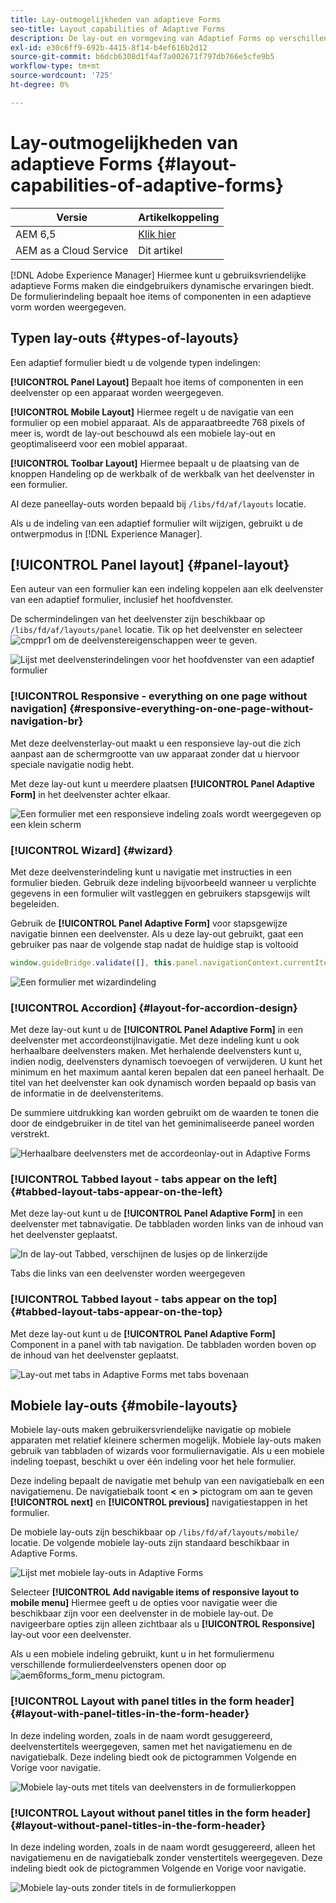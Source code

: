 ```yaml
---
title: Lay-outmogelijkheden van adaptieve Forms
seo-title: Layout capabilities of Adaptive Forms
description: De lay-out en vormgeving van Adaptief Forms op verschillende apparaten worden bepaald door de lay-outinstellingen. Begrijp de verschillende lay-outs en hoe te om hen toe te passen.
exl-id: e30c6ff9-692b-4415-8f14-b4ef616b2d12
source-git-commit: b6dcb6308d1f4af7a002671f797db766e5cfe9b5
workflow-type: tm+mt
source-wordcount: '725'
ht-degree: 0%

---
```


# Lay-outmogelijkheden van adaptieve Forms {#layout-capabilities-of-adaptive-forms}

| Versie | Artikelkoppeling |
| -------- | ---------------------------- |
| AEM 6,5 | [Klik hier](https://experienceleague.adobe.com/docs/experience-manager-65/forms/adaptive-forms-basic-authoring/layout-capabilities-adaptive-forms.html) |
| AEM as a Cloud Service | Dit artikel |

[!DNL Adobe Experience Manager] Hiermee kunt u gebruiksvriendelijke adaptieve Forms maken die eindgebruikers dynamische ervaringen biedt. De formulierindeling bepaalt hoe items of componenten in een adaptieve vorm worden weergegeven.

<!-- ## Prerequisite knowledge {#prerequisite-knowledge}

Before learning about the different layout capabilities of Adaptive Forms, read [Introduction to authoring forms](introduction-forms-authoring.md) to know more about Adaptive Forms. -->

## Typen lay-outs {#types-of-layouts}

Een adaptief formulier biedt u de volgende typen indelingen:

**[!UICONTROL Panel Layout]** Bepaalt hoe items of componenten in een deelvenster op een apparaat worden weergegeven.

**[!UICONTROL Mobile Layout]** Hiermee regelt u de navigatie van een formulier op een mobiel apparaat. Als de apparaatbreedte 768 pixels of meer is, wordt de lay-out beschouwd als een mobiele lay-out en geoptimaliseerd voor een mobiel apparaat.

**[!UICONTROL Toolbar Layout]** Hiermee bepaalt u de plaatsing van de knoppen Handeling op de werkbalk of de werkbalk van het deelvenster in een formulier.

Al deze paneellay-outs worden bepaald bij `/libs/fd/af/layouts` locatie.

Als u de indeling van een adaptief formulier wilt wijzigen, gebruikt u de ontwerpmodus in [!DNL Experience Manager].

## [!UICONTROL Panel layout] {#panel-layout}

Een auteur van een formulier kan een indeling koppelen aan elk deelvenster van een adaptief formulier, inclusief het hoofdvenster.

De schermindelingen van het deelvenster zijn beschikbaar op `/libs/fd/af/layouts/panel` locatie. Tik op het deelvenster en selecteer ![cmppr1](assets/configure-icon.svg) om de deelvenstereigenschappen weer te geven.

![Lijst met deelvensterindelingen voor het hoofdvenster van een adaptief formulier](assets/layouts.png)

### [!UICONTROL Responsive - everything on one page without navigation] {#responsive-everything-on-one-page-without-navigation-br}

Met deze deelvensterlay-out maakt u een responsieve lay-out die zich aanpast aan de schermgrootte van uw apparaat zonder dat u hiervoor speciale navigatie nodig hebt.

Met deze lay-out kunt u meerdere plaatsen **[!UICONTROL Panel Adaptive Form]** in het deelvenster achter elkaar.

![Een formulier met een responsieve indeling zoals wordt weergegeven op een klein scherm](assets/responsive-layout.png)

### [!UICONTROL Wizard] {#wizard}

Met deze deelvensterindeling kunt u navigatie met instructies in een formulier bieden. Gebruik deze indeling bijvoorbeeld wanneer u verplichte gegevens in een formulier wilt vastleggen en gebruikers stapsgewijs wilt begeleiden.

Gebruik de **[!UICONTROL Panel Adaptive Form]** voor stapsgewijze navigatie binnen een deelvenster. Als u deze lay-out gebruikt, gaat een gebruiker pas naar de volgende stap nadat de huidige stap is voltooid

```javascript
window.guideBridge.validate([], this.panel.navigationContext.currentItem.somExpression)
```

![Een formulier met wizardindeling](assets/wizard-layout2.png)

### [!UICONTROL Accordion] {#layout-for-accordion-design}

Met deze lay-out kunt u de **[!UICONTROL Panel Adaptive Form]** in een deelvenster met accordeonstijlnavigatie. Met deze indeling kunt u ook herhaalbare deelvensters maken. Met herhalende deelvensters kunt u, indien nodig, deelvensters dynamisch toevoegen of verwijderen. U kunt het minimum en het maximum aantal keren bepalen dat een paneel herhaalt. De titel van het deelvenster kan ook dynamisch worden bepaald op basis van de informatie in de deelvensteritems.

De summiere uitdrukking kan worden gebruikt om de waarden te tonen die door de eindgebruiker in de titel van het geminimaliseerde paneel worden verstrekt.

![Herhaalbare deelvensters met de accordeonlay-out in Adaptive Forms](assets/accordion-layout.png)

### [!UICONTROL Tabbed layout - tabs appear on the left]{#tabbed-layout-tabs-appear-on-the-left}

Met deze lay-out kunt u de **[!UICONTROL Panel Adaptive Form]** in een deelvenster met tabnavigatie. De tabbladen worden links van de inhoud van het deelvenster geplaatst.

![In de lay-out Tabbed, verschijnen de lusjes op de linkerzijde](assets/tabs-on-left.png)

Tabs die links van een deelvenster worden weergegeven

### [!UICONTROL Tabbed layout - tabs appear on the top] {#tabbed-layout-tabs-appear-on-the-top}

Met deze lay-out kunt u de **[!UICONTROL Panel Adaptive Form]** Component in a panel with tab navigation. De tabbladen worden boven op de inhoud van het deelvenster geplaatst.

![Lay-out met tabs in Adaptive Forms met tabs bovenaan](assets/tabs-on-top.png)

## Mobiele lay-outs {#mobile-layouts}

Mobiele lay-outs maken gebruikersvriendelijke navigatie op mobiele apparaten met relatief kleinere schermen mogelijk. Mobiele lay-outs maken gebruik van tabbladen of wizards voor formuliernavigatie. Als u een mobiele indeling toepast, beschikt u over één indeling voor het hele formulier.

Deze indeling bepaalt de navigatie met behulp van een navigatiebalk en een navigatiemenu. De navigatiebalk toont **&lt;** en **>** pictogram om aan te geven **[!UICONTROL next]** en **[!UICONTROL previous]** navigatiestappen in het formulier.

De mobiele lay-outs zijn beschikbaar op `/libs/fd/af/layouts/mobile/` locatie. De volgende mobiele lay-outs zijn standaard beschikbaar in Adaptive Forms.

![Lijst met mobiele lay-outs in Adaptive Forms](assets/mobile-navigation.png)

Selecteer **[!UICONTROL Add navigable items of responsive layout to mobile menu]** Hiermee geeft u de opties voor navigatie weer die beschikbaar zijn voor een deelvenster in de mobiele lay-out. De navigeerbare opties zijn alleen zichtbaar als u **[!UICONTROL Responsive]** lay-out voor een deelvenster.

Als u een mobiele indeling gebruikt, kunt u in het formuliermenu verschillende formulierdeelvensters openen door op ![aem6forms_form_menu](assets/rail-icon.svg) pictogram.

### [!UICONTROL Layout with panel titles in the form header] {#layout-with-panel-titles-in-the-form-header}

In deze indeling worden, zoals in de naam wordt gesuggereerd, deelvenstertitels weergegeven, samen met het navigatiemenu en de navigatiebalk. Deze indeling biedt ook de pictogrammen Volgende en Vorige voor navigatie.

![Mobiele lay-outs met titels van deelvensters in de formulierkoppen](assets/mobile-layout1.png)

### [!UICONTROL Layout without panel titles in the form header]{#layout-without-panel-titles-in-the-form-header}

In deze indeling worden, zoals in de naam wordt gesuggereerd, alleen het navigatiemenu en de navigatiebalk zonder venstertitels weergegeven. Deze indeling biedt ook de pictogrammen Volgende en Vorige voor navigatie.

![Mobiele lay-outs zonder titels in de formulierkoppen](assets/mobile-layout2.png)

<!-- ## Toolbar layouts {#toolbar-layouts}

A Toolbar Layout controls positioning and display of any action buttons that you add to your Adaptive Forms. The layout can be added at a form level or at a panel level.

![A list of Toolbar Layouts in Adaptive Forms to control layout of buttons](assets/toolbar-layouts.png)

A list of Toolbar Layouts in Adaptive Forms

Toolbar layouts are available at `/libs/fd/af/layouts/toolbar` location. Adaptive Forms provide the following Toolbar Layouts, by default.

### [!UICONTROL Default layout for toolbar] {#default-layout-for-toolbar}

This layout is selected as the default layout when you add any action buttons in an Adaptive Form. Selecting this layout displays the same layout for both, desktop and mobile devices.

Also, you can add multiple toolbars containing action buttons configured with this layout. An action button is associated with a form control. You can configure the toolbars to be before or after a panel.

![Default view for toolbar](assets/toolbar_layout_default.png)

Default view for toolbar

### [!UICONTROL Mobile fixed layout for toolbar] {#mobile-fixed-layout-for-toolbar}

Select this layout to provide alternate layouts for desktop and mobile devices.

For the desktop layout, you can add Action buttons using some specific labels. Only one toolbar can be configured with this layout. If more than one toolbar is configured with this layout, there is an overlap for mobile devices and only one toolbar is visible. For example, you can have a toolbar at the bottom or the top of the form, or, after or before panels in the form.

For the Mobile layout, you can add action buttons using icons.

![Mobile fixed layout for toolbar](assets/toolbar_layout_mobile_fixed.png)

Mobile fixed layout for toolbar-->
